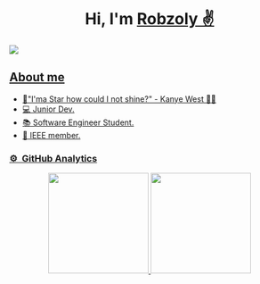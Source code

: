 <div align="center">
<h1 align="center">Hi, I'm <a href="https://github.com/Robzoly">Robzoly ✌</a<</h1>
  
</div>
<img src="https://i.imgur.com/DNwLnba.jpeg">
  
## About me

- 🌟"I'ma Star how could I not shine?" - Kanye West 🐱‍👤
- 💻 Junior Dev.
- 📚 Software Engineer Student.
- 🏫 IEEE member.

### ⚙️ &nbsp;GitHub Analytics

<p align="center">
<a href="https://github.com/Robzoly">
  <img height="180em" src="https://github-readme-stats-eight-theta.vercel.app/api?username=Robzoly&show_icons=true&theme=algolia&include_all_commits=true&count_private=true"/>
  <img height="180em" src="https://github-readme-stats-eight-theta.vercel.app/api/top-langs/?username=Robzoly&layout=compact&langs_count=8&theme=algolia"/>
</a>
</p>
